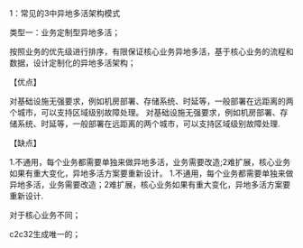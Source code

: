 1：常见的3中异地多活架构模式

类型一：业务定制型异地多活；

按照业务的优先级进行排序，有限保证核心业务异地多活，基于核心业务的流程和数据，设计定制化的异地多活架构；

【优点】

对基础设施无强要求，例如机房部署、存储系统、时延等，一般部署在远距离的两个城市，可以支持区域级别故障处理。
对基础设施无强要求，例如机房部署、存储系统、时延等，一般部署在远距离的两个城市，可以支持区域级别故障处理.

【缺点】

1.不通用，每个业务都需要单独来做异地多活，业务需要改造;2难扩展，核心业务如果有重大变化，异地多活方案要重新设计。
1.不通用，每个业务都需要单独来做异地多活，业务需要改造；2难扩展，核心业务如果有重大变化，异地多活方案要重新设计.

对于核心业务不同；

c2c32生成唯一的；

